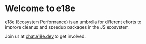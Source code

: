 # Welcome to e18e

e18e (Ecosystem Performance) is an umbrella for different efforts to improve cleanup and speedup packages in the JS ecosystem.

Join us at [chat.e18e.dev](https://chat.e18e.dev) to get involved.
